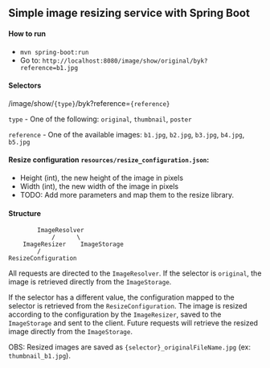 ## Simple image resizing service with Spring Boot


#### How to run
* `mvn spring-boot:run`
* Go to: `http://localhost:8080/image/show/original/byk?reference=b1.jpg`

#### Selectors
/image/show/`{type}`/byk?reference=`{reference}` 

`type` - One of the following: `original`, `thumbnail`, `poster`

`reference` - One of the available images:
`b1.jpg`, `b2.jpg`, `b3.jpg`, `b4.jpg`, `b5.jpg`

#### Resize configuration `resources/resize_configuration.json`:
* Height (int), the new height of the image in pixels
* Width (int), the new width of the image in pixels
* TODO: Add more parameters and map them to the resize library.

#### Structure
            ImageResolver
                /      \
        ImageResizer    ImageStorage
            /
    ResizeConfiguration
    
All requests are directed to the `ImageResolver`.
If the selector is `original`, the image is retrieved directly from the `ImageStorage`.

If the selector has a different value, the configuration mapped to the selector is retrieved from the `ResizeConfiguration`.
The image is resized according to the configuration by the `ImageResizer`, saved to the `ImageStorage` and sent to the client.
Future requests will retrieve the resized image directly from the `ImageStorage`.

OBS: Resized images are saved as `{selector}_originalFileName.jpg` (ex: `thumbnail_b1.jpg`).